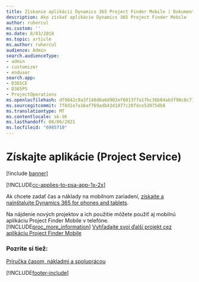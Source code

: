 ```yaml
---
title: Získanie aplikácií Dynamics 365 Project Finder Mobile | Dokumentácia spoločnosti Microsoft
description: Ako získať aplikácie Dynamics 365 Project Finder Mobile
author: ruhercul
ms.custom: ''
ms.date: 8/03/2018
ms.topic: article
ms.author: ruhercul
audience: Admin
search.audienceType:
- admin
- customizer
- enduser
search.app:
- D365CE
- D365PS
- ProjectOperations
ms.openlocfilehash: df9842c9a3f148d6a6d902ef8013f7a17bc36b04ab3f98c0c770b6509ea3e25e
ms.sourcegitcommit: 7f8d1e7a16af769adb43d1877c28fdce53975db8
ms.translationtype: MT
ms.contentlocale: sk-SK
ms.lasthandoff: 08/06/2021
ms.locfileid: "6985710"
---
```

# <a name="get-the-apps-project-service"></a>Získajte aplikácie (Project Service)

[!include [banner](../includes/psa-now-project-operations.md)]

[!INCLUDE[cc-applies-to-psa-app-1x-2x](../includes/cc-applies-to-psa-app-1x-2x.md)]

Ak chcete zadať čas a náklady na mobilnom zariadení, [získajte a nainštalujte Dynamics 365 for phones and tablets](/dynamics365/mobile-app/dynamics-365-phones-tablets-users-guide).  
  
 Na nájdenie nových projektov a ich použitie môžete použiť aj mobilnú aplikáciu Project Finder Mobile v telefóne. [!INCLUDE[proc_more_information](../includes/proc-more-information.md)] [Vyhľadajte svoj ďalší projekt cez aplikáciu Project Finder Mobile](../psa/find-next-project-finder-mobile-app.md) 
  
### <a name="see-also"></a>Pozrite si tiež:  
 [Príručka časom, nákladmi a spoluprácou](../psa/time-expense-collaboration-guide.md)


[!INCLUDE[footer-include](../includes/footer-banner.md)]